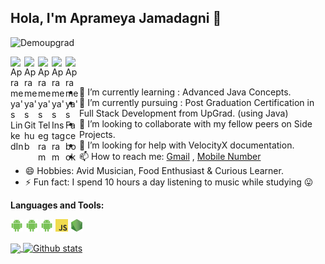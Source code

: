## Hola, I'm Aprameya Jamadagni 👋

<p align="left"> <img src="https://komarev.com/ghpvc/?username=Demoupgrad&label=Views&color=blue&style=plastic" alt="Demoupgrad" /> </p>

<a href="https://www.linkedin.com/in/aprameya-jamadagni/">
  <img align="left" alt="Aprameya's LinkedIn" width="22px" src="https://cdn.jsdelivr.net/npm/simple-icons@v3/icons/linkedin.svg" />
</a>
<a href="https://github.com/aj-2912/">
  <img align="left" alt="Aprameya's Github" width="22px" src="https://cdn.jsdelivr.net/npm/simple-icons@v3/icons/github.svg" />
</a>
<a href="+91-9901385820">
  <img align="left" alt="Aprameya's Telegram" width="22px" src="https://cdn.jsdelivr.net/npm/simple-icons@v3/icons/telegram.svg" />
</a>
<a href="https://www.instagram.com/aj_angelov84/">
  <img align="left" alt="Aprameya's Instagram" width="22px" src="https://cdn.jsdelivr.net/npm/simple-icons@v3/icons/instagram.svg" />
</a>
<a href="https://www.facebook.com/aprameya.jamadagni/">
  <img align="left" alt="Aprameya's Facebook" width="22px" src="https://cdn.jsdelivr.net/npm/simple-icons@v3/icons/facebook.svg" />
</a>


<br/>
<br/>


- 🔭 I’m currently learning : Advanced Java Concepts.
- 🌱 I’m currently pursuing : Post Graduation Certification in Full Stack Development from UpGrad. (using Java)
- 👯 I’m looking to collaborate with my fellow peers on Side Projects.
- 🤔 I’m looking for help with VelocityX documentation.
- 📫 How to reach me: [Gmail](aprameya.jamadagni@gmail.com) , [Mobile Number](+91-9901385820)
- 😄 Hobbies: Avid Musician, Food Enthusiast & Curious Learner.
- ⚡ Fun fact: I spend 10 hours a day listening to music while studying 😛


**Languages and Tools:**  

<code><img height="20" src="https://raw.githubusercontent.com/github/explore/80688e429a7d4ef2fca1e82350fe8e3517d3494d/topics/android/android.png"></code>
<code><img height="20" src="https://raw.githubusercontent.com/github/explore/80688e429a7d4ef2fca1e82350fe8e3517d3494d/topics/android/android.png"></code>
<code><img height="20" src="https://raw.githubusercontent.com/github/explore/80688e429a7d4ef2fca1e82350fe8e3517d3494d/topics/android/android.png"></code>
<code><img height="20" src="https://raw.githubusercontent.com/github/explore/80688e429a7d4ef2fca1e82350fe8e3517d3494d/topics/javascript/javascript.png"></code>
<code><img height="20" src="https://raw.githubusercontent.com/github/explore/80688e429a7d4ef2fca1e82350fe8e3517d3494d/topics/nodejs/nodejs.png"></code> 


<a href="https://github.com/aj-2912">
  <img align="center" src="https://github-readme-stats.vercel.app/api/top-langs/?username=aj-2912&theme=dark&hide_langs_below=1" />
</a>
<a href="https://github.com/aj-2912">
 <img align="center" src="https://github-readme-stats.vercel.app/api?username=aj-2912&show_icons=true&theme=dark&line_height=27" alt="Github stats"/>
</a>


<div align="center">


</div>
